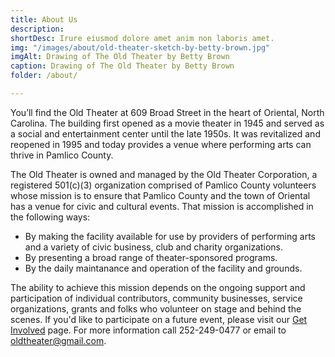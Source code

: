 ```yaml
---
title: About Us
description: 
shortDesc: Irure eiusmod dolore amet anim non laboris amet.
img: "/images/about/old-theater-sketch-by-betty-brown.jpg"
imgAlt: Drawing of The Old Theater by Betty Brown
caption: Drawing of The Old Theater by Betty Brown
folder: /about/

---
```


You’ll find the Old Theater at 609 Broad Street in the heart of Oriental, North Carolina. The building first opened as a movie theater in 1945 and served as a social and entertainment center until the late 1950s. It was revitalized and reopened in 1995 and today provides a venue where performing arts can thrive in Pamlico County.

The Old Theater is owned and managed by the Old Theater Corporation, a registered 501(c)(3) organization comprised of Pamlico County volunteers whose mission is to ensure that Pamlico County and the town of Oriental has a venue for civic and cultural events. That mission is accomplished in the following ways:


- By making the facility available for use by providers of performing arts and a variety of civic business, club and charity organizations.
- By presenting a broad range of theater-sponsored programs.
- By the daily maintanance and operation of the facility and grounds.


The ability to achieve this mission depends on the ongoing support and participation of individual contributors, community businesses, service organizations, grants and folks who volunteer on stage and behind the scenes. If you'd like to participate on a future event, please visit our [Get Involved](/get-involved/) page. For more information call 252-249-0477 or email to oldtheater@gmail.com.